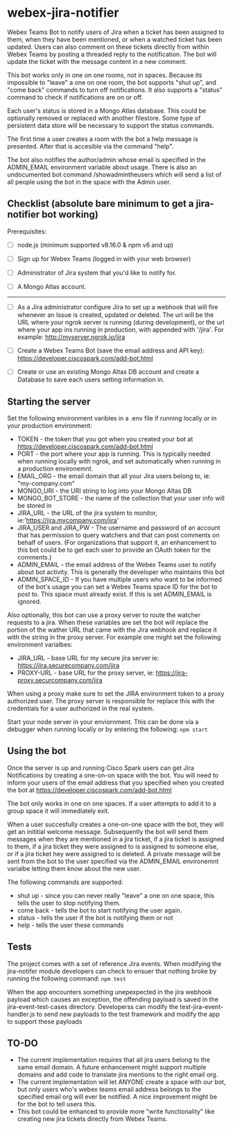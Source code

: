 # webex-jira-notifier
Webex Teams Bot to notify users of Jira when a ticket has been assigned to them, when they have been mentioned, or when a watched ticket has been updated.  Users can also comment on these tickets directly from within Webex Teams by posting a threaded reply to the notification.  The bot will update the ticket with the message content in a new comment.

This bot works only in one on one rooms, not in spaces.   Because its impossible to "leave" a one on one room, the bot supports "shut up", and "come back" commands to turn off notifications.   It also supports a "status" command to check if notifications are on or off.

Each user's status is stored in a Mongo Atlas database.   This could be optionally removed or replaced with another filestore.  Some type of persistent data store will be necessary to support the status commands.

The first time a user creates a room with the bot a help message is presented.   After that is accesible via the command "help".

The bot also notifies the author/admin whose email is specified in the ADMIN_EMAIL environment variable about usage.  There is also an undocumented bot command /showadmintheusers which will send a list of all people using the bot in the space with the Admin user.

## Checklist (absolute bare minimum to get a jira-notifier bot working)

Prerequisites:

- [ ] node.js (minimum supported v8.16.0 & npm v6 and up)

- [ ] Sign up for Webex Teams (logged in with your web browser)

- [ ] Administrator of Jira system that you'd like to notify for.   

- [ ] A Mongo Atlas account.

----

- [ ] As a Jira administrator configure Jira to set up a webhook that will fire whenever an Issue is created, updated or deleted.  The url will be the URL where your ngrok server is running (during development), or the url where your app ins running in production, with appended with '/jira'.  For example: http://myserver.ngrok.io/jira

- [ ] Create a Webex Teams Bot (save the email address and API key): https://developer.ciscospark.com/add-bot.html

- [ ] Create or use an existing Mongo Altas DB account and create a Database to save each users setting information in.
 

## Starting the server

Set the following environment varibles in a .env file if running locally or in your production environment:
* TOKEN - the token that you got when you created your bot at https://developer.ciscospark.com/add-bot.html
* PORT - the port where your app is running.  This is typically needed when running locally with ngrok, and set automatically when running in a production environemnt.
* EMAIL_ORG - the email domain that all your Jira users belong to, ie: "my-company.com"
* MONGO_URI - the URI string to log into your Mongo Altas DB
* MONGO_BOT_STORE - the name of the collection that your user info will be stored in
* JIRA_URL - the URL of the jira system to monitor, ie:'https://jira.mycompany.com/jira'
* JIRA_USER and JIRA_PW - The username and password of an account that has permission to query watchers and that can post comments on behalf of users.  (For organizations that support it, an enhancement to this bot could be to get each user to provide an OAuth token for the comments.)
* ADMIN_EMAIL - the email address of the Webex Teams user to notify about bot activity.  This is generally the developer who maintains this bot
* ADMIN_SPACE_ID - If you have multiple users who want to be informed of the bot's usage you can set a Webex Teams space ID for the bot to post to.  This space must already exist.   If this is set ADMIN_EMAIL is ignored.

Also optionally, this bot can use a proxy server to route the watcher requests to a jira.  When these variables are set the bot will replace the portion of the wather URL that came with the Jira webhook and replace it with the string in the proxy server.  For example one might set the following environment varialbes:
* JIRA_URL - base URL for my secure jira server ie: https://jira.securecompany.com/jira
* PROXY-URL - base URL for the proxy server, ie: https://jira-proxy.securcompany.com/jira

When using a proxy make sure to set the JIRA environment token to a proxy authorized user.  The proxy server is responsible for replace this with the credentials for a user authorized in the real system.

Start your node server in your enviornment.  This can be done via a debugger when running locally or by entering the following:
    ```npm start```

## Using the bot

Once the server is up and running Cisco Spark users can get Jira Notifications by creating a one-on-on space with the bot.  You will need to inform your users of the email address that you specified when you created the bot at https://developer.ciscospark.com/add-bot.html

The bot only works in one on one spaces.  If a user attempts to add it to a group space it will immediately exit.

When a user succesfully creates a one-on-one space with the bot, they will get an inititial welcome message.  Subsequently the bot will send them messages when they are mentioned in a jira ticket, if a jira ticket is assigned to them, if a jira ticket they were assigned to is assigned to someone else, or if a jira ticket hey were assigned to is deleted.   A private message will be sent from the bot to the user specified via the ADMIN_EMAIL environemnt varialbe letting them know about the new user.

The following commands are supported:
* shut up - since you can never really "leave" a one on one space, this tells the user to stop notifying them.
* come back - tells the bot to start notifying the user again.
* status - tells the user if the bot is notifying them or not
* help - tells the user these commands


## Tests
The project comes with a set of reference Jira events.  When modifying the jira-notifer module developers can check to ensuer that nothing broke by running the following command:      ```npm test```

When the app encounters something unepexpected in the jira webhook payload which causes an exception, the offending payload is saved in the jira-event-test-cases directory.  Developerss can modify the test-jira-event-handler.js to send new payloads to the test framework and modify the app to support these payloads

## TO-DO
* The current implementation requires that all jira users belong to the same email domain.  A future enhancement might support multiple domains and add code to translate jira mentions to the right email org.
* The current implementation will let ANYONE create a space with our bot, but only users who's webex teams email address belongs to the specified email org will ever be notified.   A nice improvement might be for the bot to tell users this.
* This bot could be enhanced to provide more "write functionality" like creating new jira tickets directly from Webex Teams.